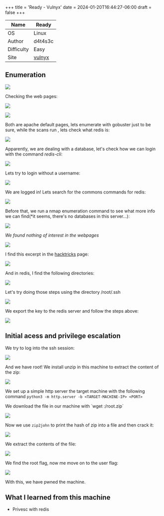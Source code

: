 +++
title = 'Ready - Vulnyx'
date = 2024-01-20T16:44:27-06:00
draft = false
+++

| Name       | Ready   |
| ---------- | ------- |
| OS         | Linux   |
| Author     | d4t4s3c |
| Difficulty | Easy    |
| Site           | [vulnyx](https://vulnyx.com)        |

## Enumeration

![](/ready%20(1).png)

Checking the web pages:

![](/ready%20(2).png)

![](/ready%20(3).png)

Both are apache default pages, lets enumerate with gobuster just to be sure, while the scans run , lets check what redis is:

![](/ready%20(4).png)

Apparently, we are dealing with a database, let's check how we can login with the command *redis-cli*:

![](/ready%20(5).png)

Lets try to login without a username:

![](/ready%20(6).png)

We are logged in! Lets search for the commons commands for redis:

![](/ready%20(7).png)

Before that, we run a nmap enumeration command to see what more info we can find(*it seems, there's no databases in this server...):

![](/ready%20(8).png)

*We found nothing of interest in the webpages*

![](/ready%20(9).png)

I find this excerpt in the [hacktricks](https://book.hacktricks.xyz/network-services-pentesting/6379-pentesting-redis#ssh) page:

![](/ready%20(10).png)

And in redis, I find the following directories:

![](/ready%20(11).png)

Let's try doing those steps using the directory /root/.ssh

![](/ready%20(12).png)

We export the key to the redis server and follow the steps above:

![](/ready%20(13).png)

## Initial acess and privilege escalation
We try to log into the ssh session:

![](/ready%20(14).png)

And we have root! We install unzip in this machine to extract the content of the zip:

![](/ready%20(15).png)

We set up a simple http server the target machine with the following command `python3 -m http.server -b <TARGET-MACHINE-IP> <PORT>`

We download the file in our machine with `wget <TARGET-MACHINE-IP>:<PORT>/root.zip´

![](/ready%20(16).png)

Now we use `zip2john` to print the hash of zip into a file and then crack it:

![](/ready%20(17).png)

We extract the contents of the file:

![](/ready%20(18).png)

We find the root flag, now me move on to the user flag:

![](/ready%20(19).png)

With this, we have pwned the machine.

## What I learned from this machine
- Privesc with redis